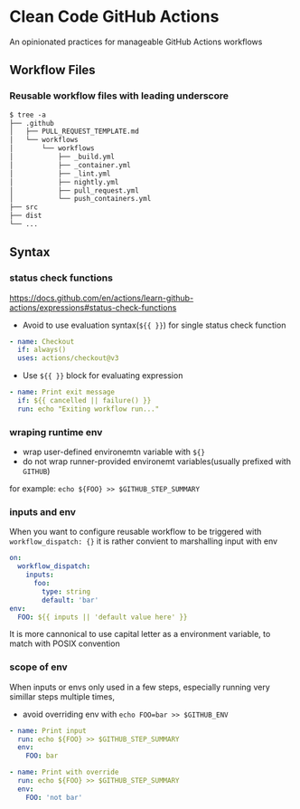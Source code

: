 # Clean Code GitHub Actions

An opinionated practices for manageable GitHub Actions workflows

## Workflow Files

### Reusable workflow files with leading underscore

```txt
$ tree -a
├── .github
│   ├── PULL_REQUEST_TEMPLATE.md
│   └── workflows
│       └── workflows
│           ├── _build.yml
│           ├── _container.yml
│           ├── _lint.yml
│           ├── nightly.yml
│           ├── pull_request.yml
│           └── push_containers.yml
├── src
├── dist
└── ...
```

## Syntax

### status check functions

https://docs.github.com/en/actions/learn-github-actions/expressions#status-check-functions

- Avoid to use evaluation syntax(`${{ }}`) for single status check function

```yaml
- name: Checkout
  if: always()
  uses: actions/checkout@v3
```

- Use `${{ }}` block for evaluating expression

```yaml
- name: Print exit message
  if: ${{ cancelled || failure() }}
  run: echo "Exiting workflow run..."
```

### wraping runtime env

- wrap user-defined environemtn variable with `${}`
- do not wrap runner-provided environemt variables(usually prefixed with `GITHUB`)

for example: `echo ${FOO} >> $GITHUB_STEP_SUMMARY`

### inputs and env 

When you want to configure reusable workflow to be triggered with `workflow_dispatch: {}`
it is rather convient to marshalling input with env

```yaml
on:
  workflow_dispatch:
    inputs:
      foo:
        type: string
        default: 'bar'
env:
  FOO: ${{ inputs || 'default value here' }}
```

It is more cannonical to use capital letter as a environment variable, to match with POSIX convention

### scope of env

When inputs or envs only used in a few steps, especially running very simillar steps multiple times,

- avoid overriding env with `echo FOO=bar >> $GITHUB_ENV`

```yaml
- name: Print input
  run: echo ${FOO} >> $GITHUB_STEP_SUMMARY
  env:
    FOO: bar

- name: Print with override
  run: echo ${FOO} >> $GITHUB_STEP_SUMMARY
  env:
    FOO: 'not bar'
